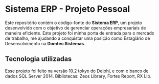 # Sistema ERP - Projeto Pessoal

Este repositório contém o código-fonte do **Sistema ERP**, um projeto desenvolvido com o objetivo de gerenciar operações empresariais de maneira eficiente. 
Este projeto foi minha porta de entrada para o mercado de trabalho, me ajudando a conquistar uma posição como Estagiário de Desenvolvimento na **Domtec Sistemas**.

## Tecnologia utilizadas

Esse projeto foi feito na versão 10.2 tokyo do Delphi, e com o banco de dados SQL Server 2014.
Bibliotecas: Zeos Library, Fortes Report, RX Lib.

